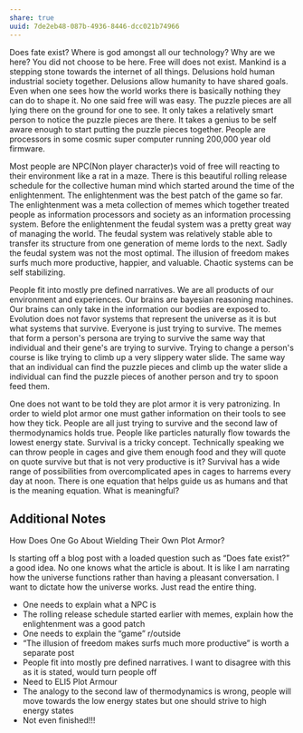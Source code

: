 ```yaml
---
share: true
uuid: 7de2eb48-087b-4936-8446-dcc021b74966
---
```


Does fate exist? Where is god amongst all our technology? Why are we here? You did not choose to be here. Free will does not exist. Mankind is a stepping stone towards the internet of all things. Delusions hold human industrial society together. Delusions allow humanity to have shared goals. Even when one sees how the world works there is basically nothing they can do to shape it. No one said free will was easy. The puzzle pieces are all lying there on the ground for one to see. It only takes a relatively smart person to notice the puzzle pieces are there. It takes a genius to be self aware enough to start putting the puzzle pieces together. People are processors in some cosmic super computer running 200,000 year old firmware. 

Most people are NPC(Non player character)s void of free will reacting to their environment like a rat in a maze. There is this beautiful rolling release schedule for the collective human mind which started around the time of the enlightenment. The enlightenment was the best patch of the game so far. The enlightenment was a meta collection of memes which together treated people as information processors and society as an information processing system. Before the enlightenment the feudal system was a pretty great way of managing the world. The feudal system was relatively stable able to transfer its structure from one generation of meme lords to the next. Sadly the feudal system was not the most optimal. The illusion of freedom makes surfs much more productive, happier, and valuable. Chaotic systems can be self stabilizing.

People fit into mostly pre defined narratives. We are all products of our environment and experiences. Our brains are bayesian reasoning machines. Our brains can only take in the information our bodies are exposed to. Evolution does not favor systems that represent the universe as it is but what systems that survive. Everyone is just trying to survive. The memes that form a person's persona are trying to survive the same way that individual and their gene's are trying to survive. Trying to change a person's course is like trying to climb up a very slippery water slide. The same way that an individual can find the puzzle pieces and climb up the water slide a individual can find the puzzle pieces of another person and try to spoon feed them.

One does not want to be told they are plot armor it is very patronizing. In order to wield plot armor one must gather information on their tools to see how they tick. People are all just trying to survive and the second law of thermodynamics holds true. People like particles naturally flow towards the lowest energy state. Survival is a tricky concept. Technically speaking we can throw people in cages and give them enough food and they will quote on quote survive but that is not very productive is it? Survival has a wide range of possibilities from overcomplicated apes in cages to harrems every day at noon. There is one equation that helps guide us as humans and that is the meaning equation. What is meaningful?

## Additional Notes

How Does One Go About Wielding Their Own Plot Armor?

Is starting off a blog post with a loaded question such as “Does fate exist?” a good idea. No one knows what the article is about. It is like I am narrating how the universe functions rather than having a pleasant conversation. I want to dictate how the universe works. Just read the entire thing.

*   One needs to explain what a NPC is
*   The rolling release schedule started earlier with memes, explain how the enlightenment was a good patch
*   One needs to explain the “game” r/outside
*   “The illusion of freedom makes surfs much more productive” is worth a separate post
*   People fit into mostly pre defined narratives. I want to disagree with this as it is stated, would turn people off
*   Need to ELI5 Plot Armour
*   The analogy to the second law of thermodynamics is wrong, people will move towards the low energy states but one should strive to high energy states
*   Not even finished!!!